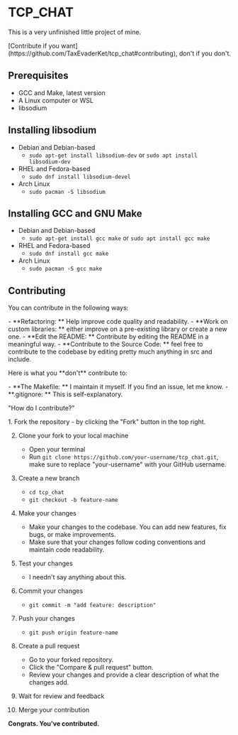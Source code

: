 # TCP_CHAT
<p>This is a very unfinished little project of mine.</p>
[Contribute if you want](https://github.com/TaxEvaderKet/tcp_chat#contributing), don't if you don't.

## Prerequisites
- GCC and Make, latest version
- A Linux computer or WSL
- libsodium

## Installing libsodium
- Debian and Debian-based 
    - `sudo apt-get install libsodium-dev` or `sudo apt install libsodium-dev`
- RHEL and Fedora-based
    - `sudo dnf install libsodium-devel`
- Arch Linux
    - `sudo pacman -S libsodium`

## Installing GCC and GNU Make
- Debian and Debian-based 
    - `sudo apt-get install gcc make` or `sudo apt install gcc make`
- RHEL and Fedora-based
    - `sudo dnf install gcc make`
- Arch Linux
    - `sudo pacman -S gcc make`

## Contributing
<p>You can contribute in the following ways:</p>
- **Refactoring: ** Help improve code quality and readability.
- **Work on custom libraries: ** either improve on a pre-existing library or create a new one.
- **Edit the README: ** Contribute by editing the README in a meaningful way.
- **Contribute to the Source Code: ** feel free to contribute to the codebase by editing pretty much anything in src and include.

<br />
<p>Here is what you **don't** contribute to:</p>
- **The Makefile: ** I maintain it myself. If you find an issue, let me know.
- **.gitignore: ** This is self-explanatory.

<br />
<p>"How do I contribute?"</p>
1. Fork the repository
    - by clicking the "Fork" button in the top right.

2. Clone your fork to your local machine
    - Open your terminal
    - Run `git clone https://github.com/your-username/tcp_chat.git`, make sure to replace "your-username" with your GitHub username.

3. Create a new branch
    - `cd tcp_chat`
    - `git checkout -b feature-name`

4. Make your changes
    - Make your changes to the codebase. You can add new features, fix bugs, or make improvements.
    - Make sure that your changes follow coding conventions and maintain code readability.

5. Test your changes
    - I needn't say anything about this.

6. Commit your changes
    - `git commit -m "add feature: description"`

7. Push your changes
    - `git push origin feature-name`

8. Create a pull request
    - Go to your forked repository.
    - Click the "Compare & pull request" button.
    - Review your changes and provide a clear description of what the changes add.

9. Wait for review and feedback

10. Merge your contribution

**Congrats. You've contributed.**
